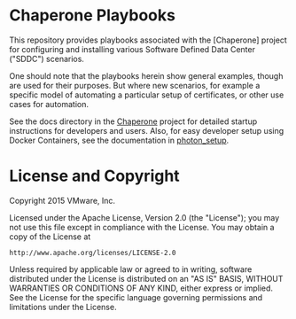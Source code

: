# Chaperone Playbooks

This repository provides playbooks associated with the [Chaperone] project
for configuring and installing various Software Defined Data Center ("SDDC")
scenarios.

One should note that the playbooks herein show general examples, though are
used for their purposes. But where new scenarios, for example a specific
model of automating a particular setup of certificates, or other use cases
for automation.

See the docs directory in the
[Chaperone](https://github.com/vmware/chaperone) project for detailed
startup instructions for developers and users. Also, for easy developer
setup using Docker Containers, see the documentation in
[photon_setup](photon_setup/README.md).

# License and Copyright
 
Copyright 2015 VMware, Inc.

Licensed under the Apache License, Version 2.0 (the "License");
you may not use this file except in compliance with the License.
You may obtain a copy of the License at

    http://www.apache.org/licenses/LICENSE-2.0

Unless required by applicable law or agreed to in writing, software
distributed under the License is distributed on an "AS IS" BASIS,
WITHOUT WARRANTIES OR CONDITIONS OF ANY KIND, either express or implied.
See the License for the specific language governing permissions and
limitations under the License.

